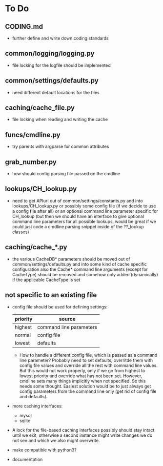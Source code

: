 To Do
=====

CODING.md
---------
* further define and write down coding standards

common/logging/logging.py
-------------------------
* file locking for the logfile should be implemented

common/settings/defaults.py
---------------------------
* need different default locations for the files

caching/cache_file.py
---------------------
* file locking when reading and writing the cache

funcs/cmdline.py
----------------
* try parents with argparse for common attributes

grab_number.py
--------------
* how should config parsing file passed on the cmdline

lookups/CH_lookup.py
--------------------
* need to get APIurl out of common/settings/constants.py
  and into lookups/CH_lookup.py or possibly some config file
  (if we decide to use a config file after all) or an optional
  command line parameter specific for CH_lookup (but then we
  should have an interface to give optional command line parameters
  for all possible lookups, would be great if we could just code
  a cmdline parsing snippet inside of the ??_lookup classes)

caching/cache_*.py
------------------
* the various CacheDB* parameters should be moved out of
  common/settings/defaults.py and into some kind of cache
  specific configuration
  also the Cache* command line arguments (except for CacheType)
  should be removed and somehow only added (dynamically) if the 
  applicable CacheType is set

not specific to an existing file
--------------------------------
* config file should be used for defining settings:

  | priority | source |
  | -------- | ------ |
  | highest  | command line parameters |
  | normal   | config file |
  | lowest   | defaults |
  * How to handle a different config file, which is passed as a 
    command line parameter? Probably need to set defaults, overritde
    them with config file values and override all the rest with
    command line values. But this would not work properly, only if
    we go from highest to lowest priority and override what has not
    been set. However, cmdline sets many things implicitly when not
    specified. So this needs some thought.
    Easiest solution would be to just always get config parameters
    from the command line only (get rid of config file and defaults).
* more caching interfaces:
    - mysql
    - sqlite
* A lock for the file-based caching interfaces possibly
  should stay intact until we exit, otherwise a second
  instance might write changes we do not see and which
  we also might overwrite.
* make compatible with python3?
* documentation
